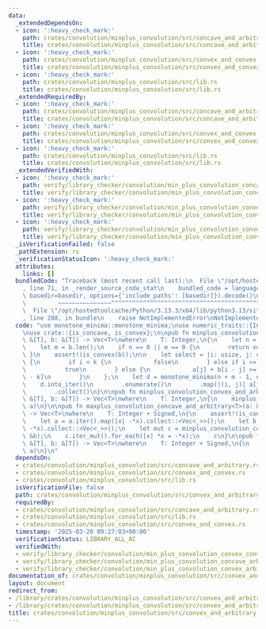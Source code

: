 ```yaml
---
data:
  _extendedDependsOn:
  - icon: ':heavy_check_mark:'
    path: crates/convolution/minplus_convolution/src/concave_and_arbitrary.rs
    title: crates/convolution/minplus_convolution/src/concave_and_arbitrary.rs
  - icon: ':heavy_check_mark:'
    path: crates/convolution/minplus_convolution/src/convex_and_convex.rs
    title: crates/convolution/minplus_convolution/src/convex_and_convex.rs
  - icon: ':heavy_check_mark:'
    path: crates/convolution/minplus_convolution/src/lib.rs
    title: crates/convolution/minplus_convolution/src/lib.rs
  _extendedRequiredBy:
  - icon: ':heavy_check_mark:'
    path: crates/convolution/minplus_convolution/src/concave_and_arbitrary.rs
    title: crates/convolution/minplus_convolution/src/concave_and_arbitrary.rs
  - icon: ':heavy_check_mark:'
    path: crates/convolution/minplus_convolution/src/convex_and_convex.rs
    title: crates/convolution/minplus_convolution/src/convex_and_convex.rs
  - icon: ':heavy_check_mark:'
    path: crates/convolution/minplus_convolution/src/lib.rs
    title: crates/convolution/minplus_convolution/src/lib.rs
  _extendedVerifiedWith:
  - icon: ':heavy_check_mark:'
    path: verify/library_checker/convolution/min_plus_convolution_concave_arbitrary/src/main.rs
    title: verify/library_checker/convolution/min_plus_convolution_concave_arbitrary/src/main.rs
  - icon: ':heavy_check_mark:'
    path: verify/library_checker/convolution/min_plus_convolution_convex_arbitrary/src/main.rs
    title: verify/library_checker/convolution/min_plus_convolution_convex_arbitrary/src/main.rs
  - icon: ':heavy_check_mark:'
    path: verify/library_checker/convolution/min_plus_convolution_convex_convex/src/main.rs
    title: verify/library_checker/convolution/min_plus_convolution_convex_convex/src/main.rs
  _isVerificationFailed: false
  _pathExtension: rs
  _verificationStatusIcon: ':heavy_check_mark:'
  attributes:
    links: []
  bundledCode: "Traceback (most recent call last):\n  File \"/opt/hostedtoolcache/Python/3.13.3/x64/lib/python3.13/site-packages/onlinejudge_verify/documentation/build.py\"\
    , line 71, in _render_source_code_stat\n    bundled_code = language.bundle(stat.path,\
    \ basedir=basedir, options={'include_paths': [basedir]}).decode()\n          \
    \         ~~~~~~~~~~~~~~~^^^^^^^^^^^^^^^^^^^^^^^^^^^^^^^^^^^^^^^^^^^^^^^^^^^^^^^^^^^^^^^^^^\n\
    \  File \"/opt/hostedtoolcache/Python/3.13.3/x64/lib/python3.13/site-packages/onlinejudge_verify/languages/rust.py\"\
    , line 288, in bundle\n    raise NotImplementedError\nNotImplementedError\n"
  code: "use monotone_minima::monotone_minima;\nuse numeric_traits::{Integer, Signed};\n\
    \nuse crate::{is_concave, is_convex};\n\npub fn minplus_convolution_arbitrary_and_convex<T>(a:\
    \ &[T], b: &[T]) -> Vec<T>\nwhere\n    T: Integer,\n{\n    let n = a.len();\n\
    \    let m = b.len();\n    if n == 0 || m == 0 {\n        return vec![];\n   \
    \ }\n    assert!(is_convex(b));\n\n    let select = |i: usize, j: usize, k: usize|\
    \ {\n        if i < k {\n            false\n        } else if i >= m + j {\n \
    \           true\n        } else {\n            a[j] + b[i - j] >= a[k] + b[i\
    \ - k]\n        }\n    };\n    let d = monotone_minima(n + m - 1, n, select);\n\
    \    d.into_iter()\n        .enumerate()\n        .map(|(i, j)| a[j] + b[i - j])\n\
    \        .collect()\n}\n\npub fn minplus_convolution_convex_and_arbitrary<T>(a:\
    \ &[T], b: &[T]) -> Vec<T>\nwhere\n    T: Integer,\n{\n    minplus_convolution_arbitrary_and_convex(b,\
    \ a)\n}\n\npub fn maxplus_convolution_concave_and_arbitrary<T>(a: &[T], b: &[T])\
    \ -> Vec<T>\nwhere\n    T: Integer + Signed,\n{\n    assert!(is_concave(a));\n\
    \    let a = a.iter().map(|x| -*x).collect::<Vec<_>>();\n    let b = b.iter().map(|x|\
    \ -*x).collect::<Vec<_>>();\n    let mut c = minplus_convolution_convex_and_arbitrary(&a,\
    \ &b);\n    c.iter_mut().for_each(|x| *x = -*x);\n    c\n}\n\npub fn maxplus_convolution_arbitrary_and_concave<T>(a:\
    \ &[T], b: &[T]) -> Vec<T>\nwhere\n    T: Integer + Signed,\n{\n    maxplus_convolution_concave_and_arbitrary(b,\
    \ a)\n}\n"
  dependsOn:
  - crates/convolution/minplus_convolution/src/concave_and_arbitrary.rs
  - crates/convolution/minplus_convolution/src/convex_and_convex.rs
  - crates/convolution/minplus_convolution/src/lib.rs
  isVerificationFile: false
  path: crates/convolution/minplus_convolution/src/convex_and_arbitrary.rs
  requiredBy:
  - crates/convolution/minplus_convolution/src/concave_and_arbitrary.rs
  - crates/convolution/minplus_convolution/src/lib.rs
  - crates/convolution/minplus_convolution/src/convex_and_convex.rs
  timestamp: '2025-03-20 09:27:03+00:00'
  verificationStatus: LIBRARY_ALL_AC
  verifiedWith:
  - verify/library_checker/convolution/min_plus_convolution_convex_convex/src/main.rs
  - verify/library_checker/convolution/min_plus_convolution_concave_arbitrary/src/main.rs
  - verify/library_checker/convolution/min_plus_convolution_convex_arbitrary/src/main.rs
documentation_of: crates/convolution/minplus_convolution/src/convex_and_arbitrary.rs
layout: document
redirect_from:
- /library/crates/convolution/minplus_convolution/src/convex_and_arbitrary.rs
- /library/crates/convolution/minplus_convolution/src/convex_and_arbitrary.rs.html
title: crates/convolution/minplus_convolution/src/convex_and_arbitrary.rs
---
```

